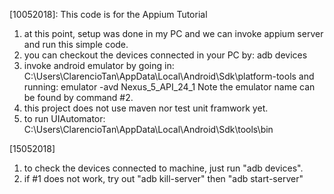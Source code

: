 [10052018]: This code is for the Appium Tutorial
1. at this point, setup was done in my PC and we can invoke appium server and run this simple code.
2. you can checkout the devices connected in your PC by: adb devices
3. invoke android emulator by going in: C:\Users\ClarencioTan\AppData\Local\Android\Sdk\platform-tools
   and running: emulator -avd Nexus_5_API_24_1
   Note the emulator name can be found by command #2.
4. this project does not use maven nor test unit framwork yet.
5. to run UIAutomator: C:\Users\ClarencioTan\AppData\Local\Android\Sdk\tools\bin

[15052018]
1. to check the devices connected to machine, just run "adb devices".
2. if #1 does not work, try out "adb kill-server" then "adb start-server"